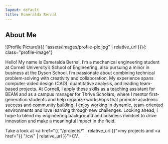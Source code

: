 ```yaml
---
layout: default
title: Esmeralda Bernal
---
```


## About Me


![Profile Picture]({{ "assets/images/profile-pic.jpg" | relative_url }}){: class="profile-image"}

 
Hello! My name is Esmeralda Bernal.
I’m a mechanical engineering student at Cornell University’s School of Engineering, also pursuing a minor in business at the Dyson School. I’m passionate about combining technical problem-solving with creativity and collaboration. My experience spans computer-aided design (CAD), quantitative analysis, and leading team-based projects. At Cornell, I apply these skills as a teaching assistant for BEAM and as a campus manager for Thrive Scholars, where I mentor first-generation students and help organize workshops that promote academic success and community building. I enjoy working in dynamic, team-oriented environments and love learning through new challenges. Looking ahead, I hope to blend my engineering background and business mindset to drive innovation and make a meaningful impact in the field.

Take a look at <a href="{{ "/projects/" | relative_url }}">my projects</a> and <a href="{{ "/cv/" | relative_url }}">CV</a>.

